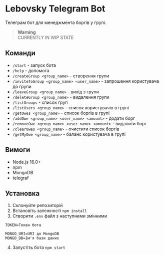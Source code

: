 # Lebovsky Telegram Bot

Телеграм бот для менеджмента боргів у групі.

> **Warning**  
> CURRENTLY IN WIP STATE

## Команди
- `/start` - запуск бота
- `/help` - допомога
- `/createGroup <group_name>` - створення групи
- `/inviteToGroup <group_name> <user_name>` - запрошення користувача до групи
- `/leaveGroup <group_name>` - вихід з групи
- `/deleteGroup <group_name>` - видалення групи
- `/listGroups` - список груп
- `/listUsers <group_name>` - список користувачів в групі
- `/getOwes <group_name>` - список боргів в групі
- `/addOwe <group_name> <user_name> <amount>` - додати борг
- `/removeOwe <group_name> <user_name> <amount>` - видалити борг
- `/clearOwes <group_name>` - очистити список боргів
- `/getMyOwe <group_name>` - баланс користувача в групі

## Вимоги

- Node.js 16.0+
- npm
- MongoDB 
- telegraf

## Установка

1. Склонуйте репозиторій
2. Встановіть залежності `npm install`
3. Створити `.env` файл з наступними змінними
```env
TOKEN=Токен бота

MONGO_URI=URI до MongoDB
MONGO_DB=Ім'я бази даних
```
4. Запустіть бота `npm start`
